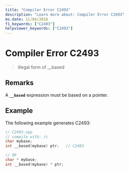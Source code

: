 ```yaml
---
title: "Compiler Error C2493"
description: "Learn more about: Compiler Error C2493"
ms.date: 11/04/2016
f1_keywords: ["C2493"]
helpviewer_keywords: ["C2493"]
---
```

# Compiler Error C2493

> illegal form of __based

## Remarks

A **`__based`** expression must be based on a pointer.

## Example

The following example generates C2493:

```cpp
// C2493.cpp
// compile with: /c
char mybase;
int __based(mybase) ptr;   // C2493

// OK
char * mybase;
int __based(mybase) * ptr;
```
